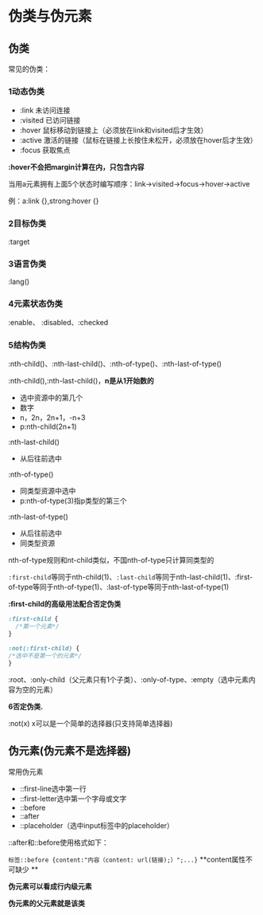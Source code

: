 # 伪类与伪元素

## 伪类

常见的伪类：

### 1**动态伪类**

* :link 未访问连接
* :visited 已访问链接
* :hover 鼠标移动到链接上（必须放在link和visited后才生效）
* :active 激活的链接（鼠标在链接上长按住未松开，必须放在hover后才生效）
* :focus 获取焦点

**:hover不会把margin计算在内，只包含内容**

当用a元素拥有上面5个状态时编写顺序：link->visited->focus->hover->active

例：a:link {},strong:hover {}

### 2目标伪类

:target

### 3语言伪类

:lang()

### 4元素状态伪类

:enable、 :disabled、:checked

### **5结构伪类**

:nth-child()、:nth-last-child()、:nth-of-type()、:nth-last-of-type()



:nth-child(),:nth-last-child()，**n是从1开始数的**

* 选中资源中的第几个
* 数字
* n，2n，2n+1，-n+3
* p:nth-child(2n+1)

:nth-last-child()

* 从后往前选中



:nth-of-type()

* 同类型资源中选中
* p:nth-of-type(3)指p类型的第三个

:nth-last-of-type()

* 从后往前选中
* 同类型资源

nth-of-type规则和nt-child类似，不国nth-of-type只计算同类型的



`:first-child`等同于nth-child(1)、`:last-child`等同于nth-last-child(1)、:first-of-type等同于nth-of-type(1)、:last-of-type等同于nth-last-of-type(1)

**:first-child的高级用法配合否定伪类**

```css
:first-child {
  /*第一个元素*/
}

:not(:first-child) {
/*选中不是第一个的元素*/  
}
```



:root、:only-child（父元素只有1个子类）、:only-of-type、:empty（选中元素内容为空的元素）



**6否定伪类.**

:not(x) x可以是一个简单的选择器(只支持简单选择器)

## 伪元素(伪元素不是选择器)

常用伪元素

* ::first-line选中第一行
* ::first-letter选中第一个字母或文字
* ::before
* ::after
* ::placeholder（选中input标签中的placeholder）



::after和::before使用格式如下：

 `标签::before {content:"内容（content: url(链接);）";...}` **content属性不可缺少 **

**伪元素可以看成行内级元素**

 **伪元素的父元素就是该类**

